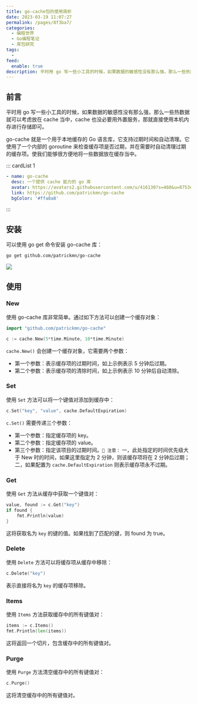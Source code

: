 ```yaml
---
title: go-cache包的使用简析
date: 2023-03-19 11:07:27
permalink: /pages/8f3ba7/
categories:
  - 编程世界
  - Go编程笔记
  - 库包研究
tags:
  -
feed:
  enable: true
description: 平时用 go 写一些小工具的时候，如果数据的敏感性没有那么强，那么一些热数据就可以考虑放在 cache 当中，cache 也没必要用外置服务，那就直接使用本机内存进行存储即可。 go-cache 就是一个用于本地缓存的 Go 语言库，它支持过期时间和自动清理。它使用了一个内部的 goroutine 来检查缓存项是否过期，并在需要时自动清理过期的缓存项。使我们能够很方便地将一些数据放在缓存当中。
---
```



## 前言

平时用 go 写一些小工具的时候，如果数据的敏感性没有那么强，那么一些热数据就可以考虑放在 cache 当中，cache 也没必要用外置服务，那就直接使用本机内存进行存储即可。

go-cache 就是一个用于本地缓存的 Go 语言库，它支持过期时间和自动清理。它使用了一个内部的 goroutine 来检查缓存项是否过期，并在需要时自动清理过期的缓存项。使我们能够很方便地将一些数据放在缓存当中。


::: cardList 1
```yaml
- name: go-cache
  desc: 一个提供 cache 能力的 go 库
  avatar: https://avatars2.githubusercontent.com/u/416130?s=460&u=8753e86600e300a9811cdc539aa158deec2e2724&v=4
  link: https://github.com/patrickmn/go-cache
  bgColor: '#ffa8a8'
```
:::

## 安装

可以使用 go get 命令安装 go-cache 库：

```sh
go get github.com/patrickmn/go-cache
```

![](http://t.eryajf.net/imgs/2023/03/6b55ce2395c8e90c.jpg)

## 使用

### New

使用 go-cache 库非常简单。通过如下方法可以创建一个缓存对象：

```go
import "github.com/patrickmn/go-cache"

c := cache.New(5*time.Minute, 10*time.Minute)
```

`cache.New()` 会创建一个缓存对象，它需要两个参数：
- 第一个参数：表示缓存项的过期时间，如上示例表示 5 分钟后过期。
- 第二个参数：表示缓存项的清除时间，如上示例表示 10 分钟后自动清除。

### Set

使用 `Set` 方法可以将一个键值对添加到缓存中：

```go
c.Set("key", "value", cache.DefaultExpiration)
```

`c.Set()` 需要传递三个参数：
- 第一个参数：指定缓存项的 key。
- 第二个参数：指定缓存项的 value。
- 第三个参数：指定该项目的过期时间。`📢 注意：` 一，此处指定的时间优先级大于 New 时的时间，如果这里指定为 2 分钟，则该缓存项将在 2 分钟后过期；二，如果配置为 `cache.DefaultExpiration` 则表示缓存项永不过期。

### Get

使用 `Get` 方法从缓存中获取一个键值对：

```go
value, found := c.Get("key")
if found {
    fmt.Println(value)
}
```

这将获取名为 `key` 的键的值。如果找到了匹配的键，则 found 为 true。

### Delete

使用 `Delete` 方法可以将缓存项从缓存中移除：

```go
c.Delete("key")
```

表示直接将名为 `key` 的缓存项移除。

### Items

使用 `Items` 方法获取缓存中的所有键值对：

```go
items := c.Items()
fmt.Println(len(items))
```

这将返回一个切片，包含缓存中的所有键值对。

### Purge

使用 `Purge` 方法清空缓存中的所有键值对：

```go
c.Purge()
```

这将清空缓存中的所有键值对。